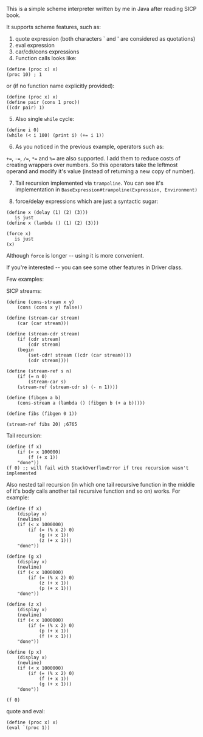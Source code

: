 This is a simple scheme interpreter written by me in 
Java after reading SICP book.

It supports scheme features, such as:
1) quote expression (both characters ` and ' are considered as quotations)
2) eval expression
3) car/cdr/cons expressions
4) Function calls looks like:

```
(define (proc x) x)
(proc 10) ; 1
```

or (if no function name explicitly provided):

```
(define (proc x) x)
(define pair (cons 1 proc))  
((cdr pair) 1)
```

5) Also single `while` cycle:

```
(define i 0)
(while (< i 100) (print i) (+= i 1))
```

6) As you noticed in the previous example, operators such as:

`+=`, `-=`, `/=`, `*=` and `%=` are also supported.
I add them to reduce costs of creating wrappers over numbers. 
So this operators take the leftmost operand and modify it's value 
(instead of returning a new copy of number).

7) Tail recursion implemented via `trampoline`. You can see it's implementation in 
   `BaseExpression#trampoline(Expression, Environment)`
   
8) force/delay expressions which are just a syntactic sugar:
```
(define x (delay (1) (2) (3))) 
   is just 
(define x (lambda () (1) (2) (3)))
```

```
(force x) 
   is just 
(x)
```

Although `force` is longer -- using it is more convenient.

If you're interested -- you can see some other features in Driver class.

Few examples:

SICP streams:
```
(define (cons-stream x y)
	(cons (cons x y) false))
	
(define (stream-car stream)
	(car (car stream)))
	
(define (stream-cdr stream)
	(if (cdr stream)
		(cdr stream)
	(begin 
		(set-cdr! stream ((cdr (car stream))))
		(cdr stream))))
		
(define (stream-ref s n)
	(if (= n 0)
		(stream-car s)
	(stream-ref (stream-cdr s) (- n 1))))
	
(define (fibgen a b) 
    (cons-stream a (lambda () (fibgen b (+ a b)))))

(define fibs (fibgen 0 1))

(stream-ref fibs 20) ;6765
```

Tail recursion:
```
(define (f x) 
    (if (< x 100000) 
        (f (+ x 1)) 
    "done"))
(f 0) ;; will fail with StackOverflowError if tree recursion wasn't implemented
```

Also nested tail recursion (in which one tail recursive function 
in the middle of it's body calls another tail recursive function and so on) works. For example: 

```
(define (f x)
	(display x)
	(newline)
    (if (< x 1000000)
		(if (= (% x 2) 0) 
			(g (+ x 1)) 
			(z (+ x 1)))
	"done"))

(define (g x)
	(display x)
	(newline)
	(if (< x 1000000)
		(if (= (% x 2) 0) 
			(z (+ x 1)) 
			(p (+ x 1)))
	"done"))
	
(define (z x)
	(display x)
	(newline)
	(if (< x 1000000)
		(if (= (% x 2) 0) 
			(p (+ x 1)) 
			(f (+ x 1)))
	"done"))
	
(define (p x)
	(display x)
	(newline)
	(if (< x 1000000)
		(if (= (% x 2) 0) 
			(f (+ x 1)) 
			(g (+ x 1)))
	"done"))
	
(f 0)
```

quote and eval:

```
(define (proc x) x)
(eval `(proc 1))
```